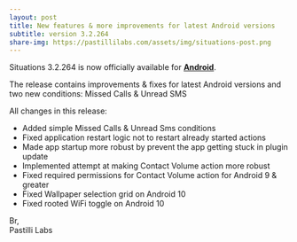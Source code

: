 ```yaml
---
layout: post
title: New features & more improvements for latest Android versions
subtitle: version 3.2.264
share-img: https://pastillilabs.com/assets/img/situations-post.png
---
```


Situations 3.2.264 is now officially available for **[Android](https://play.google.com/store/apps/details?id=com.pastillilabs.situations2)**.

The release contains improvements & fixes for latest Android versions and two new conditions: Missed Calls & Unread SMS

All changes in this release:
- Added simple Missed Calls & Unread Sms conditions
- Fixed application restart logic not to restart already started actions
- Made app startup more robust by prevent the app getting stuck in plugin update
- Implemented attempt at making Contact Volume action more robust
- Fixed required permissions for Contact Volume action for Android 9 & greater
- Fixed Wallpaper selection grid on Android 10
- Fixed rooted WiFi toggle on Android 10

Br,  
Pastilli Labs



